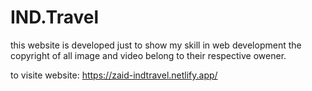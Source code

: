 # IND.Travel
this website is developed just to show my skill in web development the copyright of all image and video belong to their respective owener.

to visite website: https://zaid-indtravel.netlify.app/
